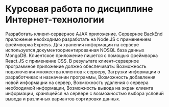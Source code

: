 # Курсовая работа по дисциплине Интернет-технологии
Разработать клиент-серверное AJAX приложение. Серверное BackEnd приложение необходимо разработать на Node.JS с применением фреймворка Express.
Для хранения информации на сервере используется документоориентированная NOSQL база данных MongoDB.
Клиентское приложение пишется с помощью фреймворка React.JS с применение CSS. 
В результате клиент-серверное программное приложение должно обеспечивать:
  Возможность подключения множества клиентов к серверу,
  Загрузки информации о разработчиках и назначении программы,
  Возможность добавления новой информации на сервер,
  Возможность удаления с сервера необходимой информации,
  Возможность вывода на экран клиента информации, хранящейся на сервере с возможностью выбора условий вывода и различных вариантов сортировки данных.
